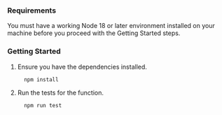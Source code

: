 ### Requirements

You must have a working Node 18 or later environment installed on your machine before you proceed with the Getting Started steps.

### Getting Started

1. Ensure you have the dependencies installed.

   ```bash
     npm install
   ```

1. Run the tests for the function.

   ```bash
     npm run test
   ```
